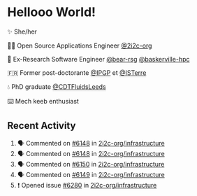 # Hellooo World!

✨ She/her

👩‍💻 Open Source Applications Engineer [@2i2c-org](https://2i2c.org/)

🐻 Ex-Research Software Engineer [@bear-rsg](https://github.com/bear-rsg) [@baskerville-hpc](https://github.com/baskerville-hpc) 

🇫🇷 Former post-doctorante [@IPGP](https://github.com/IPGP) et [@ISTerre](https://www.isterre.fr/) 

💧 PhD graduate [@CDTFluidsLeeds](https://fluid-dynamics.leeds.ac.uk/) 

⌨️ Mech keeb enthusiast 

## Recent Activity 

<!--START_SECTION:activity-->
1. 🗣 Commented on [#6148](https://github.com/2i2c-org/infrastructure/issues/6148#issuecomment-3009200754) in [2i2c-org/infrastructure](https://github.com/2i2c-org/infrastructure)
2. 🗣 Commented on [#6148](https://github.com/2i2c-org/infrastructure/issues/6148#issuecomment-3009196806) in [2i2c-org/infrastructure](https://github.com/2i2c-org/infrastructure)
3. 🗣 Commented on [#6150](https://github.com/2i2c-org/infrastructure/issues/6150#issuecomment-3008776702) in [2i2c-org/infrastructure](https://github.com/2i2c-org/infrastructure)
4. 🗣 Commented on [#6149](https://github.com/2i2c-org/infrastructure/issues/6149#issuecomment-3007952483) in [2i2c-org/infrastructure](https://github.com/2i2c-org/infrastructure)
5. ❗ Opened issue [#6280](https://github.com/2i2c-org/infrastructure/issues/6280) in [2i2c-org/infrastructure](https://github.com/2i2c-org/infrastructure)
<!--END_SECTION:activity-->

